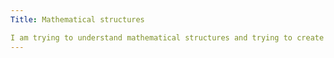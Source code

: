 ```yaml
---
Title: Mathematical structures

I am trying to understand mathematical structures and trying to create posts related to it.
---
```


